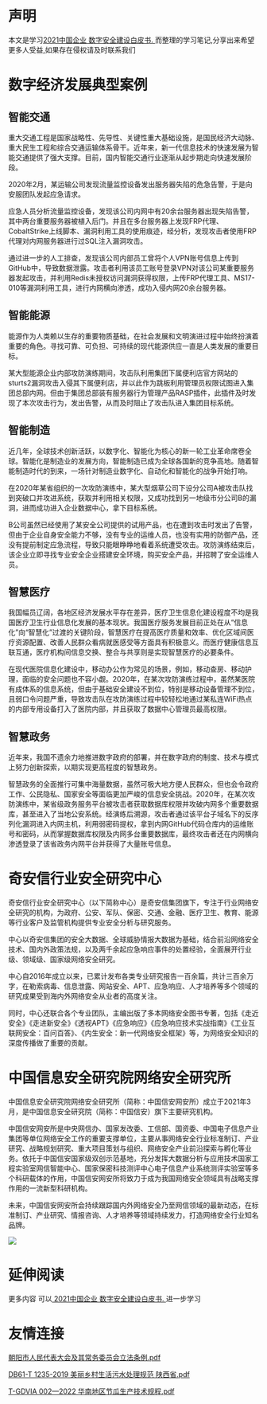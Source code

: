 # 声明 
本文是学习[2021中国企业 数字安全建设白皮书. ](https://siduwenku.com/view/55024?f=new_2023)而整理的学习笔记,分享出来希望更多人受益,如果存在侵权请及时联系我们
# 数字经济发展典型案例  
  
## 智能交通  
  
重大交通工程是国家战略性、先导性、关键性重大基础设施，是国民经济大动脉、重大民生工程和综合交通运输体系骨干。近年来，新一代信息技术的快速发展为智能交通提供了强大支撑。目前，国内智能交通行业逐渐从起步期走向快速发展阶段。  
  
2020年2月，某运输公司发现流量监控设备发出服务器失陷的危急告警，于是向安服团队发起应急请求。  
  
应急人员分析流量监控设备，发现该公司内网中有20余台服务器出现失陷告警，其中两台重要服务器被植入后门。并且在多台服务器上发现FRP代理、CobaltStrike上线脚本、漏洞利用工具的使用痕迹，经分析，发现攻击者使用FRP代理对内网服务器进行过SQL注入漏洞攻击。  
  
通过进一步的人工排查，发现该公司内部员工曾将个人VPN账号信息上传到GitHub中，导致数据泄露。攻击者利用该员工账号登录VPN对该公司某重要服务器发起攻击，并利用Redis未授权访问漏洞获得权限，上传FRP代理工具、MS17-010等漏洞利用工具，进行内网横向渗透，成功入侵内网20余台服务器。  
  
## 智能能源  
  
能源作为人类赖以生存的重要物质基础，在社会发展和文明演进过程中始终扮演着重要的角色。寻找可靠、可负担、可持续的现代能源供应一直是人类发展的重要目标。  
  
某大型能源企业内部攻防演练期间，攻击队利用集团下属便利店官方网站的sturts2漏洞攻击入侵其下属便利店，并以此作为跳板利用管理员权限试图进入集团总部内网。但由于集团总部装有服务器行为管理产品RASP插件，此插件及时发现了本次攻击行为，发出告警，从而及时阻止了攻击队进入集团目标系统。  
  
## 智能制造  
  
近几年，全球技术创新活跃，以数字化、智能化为核心的新一轮工业革命席卷全球。智能化是制造业的发展方向，智能制造已成为全球各国新的竞争高地。随着智能制造时代的到来，一场针对制造业数字化、自动化和智能化的战争开始打响。  
  
在2020年某省组织的一次攻防演练中，某大型烟草公司下设分公司A被攻击队找到突破口并攻进系统，获取并利用相关权限，又成功找到另一地级市分公司B的漏洞，进而成功进入企业数据中心，拿下目标系统。  
  
B公司虽然已经使用了某安全公司提供的试用产品，也在遭到攻击时发出了告警，但由于企业自身安全能力不够，没有专业的运维人员，也没有实用的防御产品，还没有提前制定应急流程，导致只能眼睁睁地看着系统遭受攻击。攻防演练结束后，该企业立即寻找专业安全企业搭建安全环境，购买安全产品，并招聘了安全运维人员。  
  
## 智慧医疗  
  
我国幅员辽阔，各地区经济发展水平存在差异，医疗卫生信息化建设程度不均是我国医疗卫生行业信息化发展的基本现状。我国医疗服务发展目前正处在从“信息化”向“智慧化”过渡的关键阶段，智慧医疗在提高医疗质量和效率、优化区域间医疗资源配置、改善人民群众看病就医感受等方面具有积极意义。而医疗健康信息互联互通，医疗机构间信息交换、整合与共享则是实现智慧医疗的必要条件。  
  
在现代医院信息化建设中，移动办公作为常见的场景，例如，移动查房、移动护理，面临的安全问题也不容小觑。2020年，在某次攻防演练过程中，虽然某医院有成体系的信息系统，但由于基础安全建设不到位，特别是移动设备管理不到位，且弱口令问题严重，导致攻击队在攻防演练过程中较轻松地通过某私连WiFi热点的内部专用设备打入了医院内部，并且获取了数据中心管理员最高权限。  
  
## 智慧政务  
  
近年来，我国不遗余力地推进数字政府的部署，并在数字政府的制度、技术与模式上努力创新探索，以期实现更高程度的智慧政务。  
  
智慧政务的全面推行可集中海量数据，虽然可极大地方便人民群众，但也会令政府工作、公民隐私、国家安全等面临更加严峻的信息安全挑战。2020年，在某次攻防演练中，某省级政务服务平台被攻击者获取数据库权限并攻破内网多个重要数据库，甚至进入了当地公安系统。经演练后溯源，攻击者通过该平台子域名下的反序列化漏洞进入内网主机，利用弱密码提权，拿到内网GitHub代码仓库内的运维账号和密码，从而掌握数据库权限及内网多台重要数据库，最终攻击者还在内网横向渗透登录了该省政务内网平台并获得了大量账号信息。  
  
# 奇安信行业安全研究中心  
  
奇安信行业安全研究中心（以下简称中心）是奇安信集团旗下，专注于行业网络安全研究的机构，为政府、公安、军队、保密、交通、金融、医疗卫生、教育、能源等行业客户及监管机构提供专业安全分析与研究服务。  
  
中心以奇安信集团的安全大数据、全球威胁情报大数据为基础，结合前沿网络安全技术、国内外政策法规，以及两千余起应急响应事件的处置经验，全面展开行业级、领域级、国家级网络安全研究。  
  
中心自2016年成立以来，已累计发布各类专业研究报告一百余篇，共计三百余万字，在勒索病毒、信息泄露、网站安全、APT、应急响应、人才培养等多个领域的研究成果受到海内外网络安全从业者的高度关注。  
  
同时，中心还联合各个专业团队，主编出版了多本网络安全图书专著，包括《走近安全》《走进新安全》《透视APT》《应急响应》《应急响应技术实战指南》《工业互联网安全：百问百答》、《内生安全：新一代网络安全框架》等，为网络安全知识的深度传播做了重要的贡献。  
  
# 中国信息安全研究院网络安全研究所  
  
中国信息安全研究院网络安全研究所（简称：中国信安网安所）成立于2021年3月，是中国信息安全研究院（简称：中国信安）旗下主要研究机构。  
  
中国信安网安所是中央网信办、国家发改委、工信部、国资委、中国电子信息产业集团等单位网络安全工作的重要支撑单位，主要从事网络安全行业标准制订、产业研究、战略规划研究、重大项目策划与组织、网络安全产业前沿探索与孵化等业务。依托于中国信安国家级双创示范基地，充分发挥大数据分析与应用技术国家工程实验室网信智能中心、国家保密科技测评中心电子信息产业系统测评实验室等多个科研载体的作用，中国信安网安所将致力于成为我国网络安全领域具有战略支撑作用的一流新型科研机构。  
  
未来，中国信安网安所会持续跟踪国内外网络安全乃至网信领域的最新动态，在标准制订、产业研究、情报咨询、人才培养等领域持续发力，打造网络安全行业知名品牌。  

![](http://public.host.github5.com/media/fengmian.png)
# 延伸阅读 
 更多内容 可以[ 2021中国企业 数字安全建设白皮书. ](https://siduwenku.com/view/55024?f=2023)进一步学习

# 友情连接
[朝阳市人民代表大会及其常务委员会立法条例.pdf](http://github5.com/view/80313?f=new)

[DB61-T 1235-2019 美丽乡村生活污水处理规范 陕西省.pdf](http://github5.com/view/36173?f=new)

[T-GDVIA 002—2022 华南地区节瓜生产技术规程.pdf](http://github5.com/view/58670?f=new)
